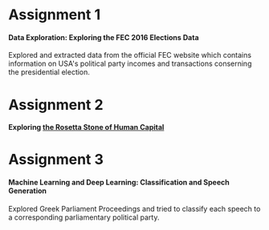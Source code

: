 # Assignment 1
#### Data Exploration: Exploring the FEC 2016 Elections Data
Explored and extracted data from the official FEC website which contains information on USA's political party incomes and transactions conserning the presidential election.

# Assignment 2
#### Exploring [the Rosetta Stone of Human Capital](https://www.cgdev.org/publication/rosetta-stone-human-capital)


# Assignment 3
#### Machine Learning and Deep Learning: Classification and Speech Generation
Explored Greek Parliament Proceedings and tried to classify each speech to a corresponding parliamentary political party.
